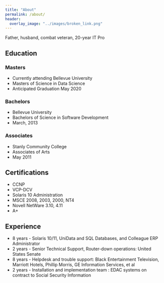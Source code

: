 ```yaml
---
title: "About"
permalink: /about/
header:
  overlay_image: "../images/broken_link.png"
---
```

Father, husband, combat veteran, 20-year IT Pro

## Education
### Masters
* Currently attending Bellevue University
* Masters of Science in Data Science
* Anticipated Graduation May 2020

### Bachelors
* Bellevue University
* Bachelors of Science in Software Development
* March, 2013

### Associates
* Stanly Community College
* Associates of Arts
* May 2011

## Certifications
* CCNP
* VCP-DCV
* Solaris 10 Administration
* MSCE 2008, 2003, 2000, NT4
* Novell NetWare 3.10, 4.11
* A+

## Experience
* 8 years - Solaris 10/11, UniData and SQL Databases, and Colleague ERP Administrator
* 2 years - Senior Technical Support, Router-down operations: United States Senate
* 8 years - Helpdesk and trouble support: Black Entertainment Television, Marriott Hotels, Phillip Morris, GE Information Services, et al
* 2 years - Installation and implementation team : EDAC systems on contract to Social Security Information